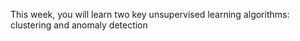 This week, you will learn two key unsupervised learning algorithms: clustering and anomaly detection